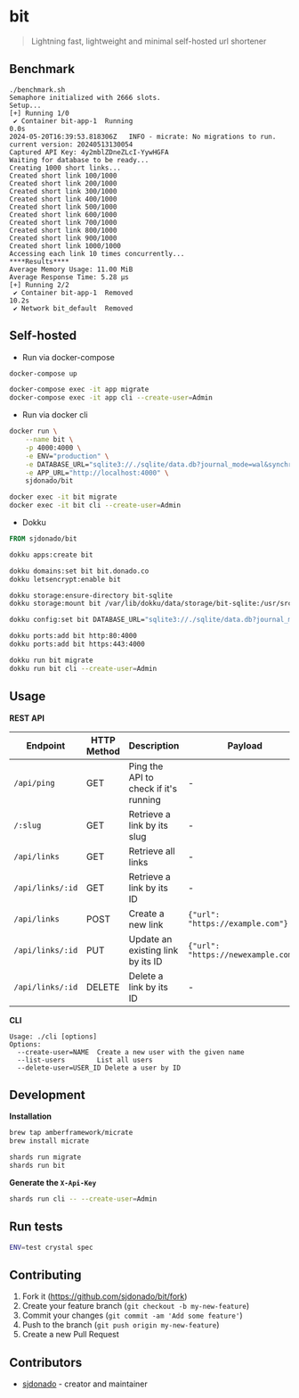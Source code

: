 # bit

> Lightning fast, lightweight and minimal self-hosted url shortener

## Benchmark

```shell
./benchmark.sh
Semaphore initialized with 2666 slots.
Setup...
[+] Running 1/0
 ✔ Container bit-app-1  Running                                                                                                                                                                                   0.0s
2024-05-20T16:39:53.818306Z   INFO - micrate: No migrations to run. current version: 20240513130054
Captured API Key: 4y2mblZDneZLcI-YywHGFA
Waiting for database to be ready...
Creating 1000 short links...
Created short link 100/1000
Created short link 200/1000
Created short link 300/1000
Created short link 400/1000
Created short link 500/1000
Created short link 600/1000
Created short link 700/1000
Created short link 800/1000
Created short link 900/1000
Created short link 1000/1000
Accessing each link 10 times concurrently...
****Results****
Average Memory Usage: 11.00 MiB
Average Response Time: 5.28 µs
[+] Running 2/2
 ✔ Container bit-app-1  Removed                                                                                                                                                                                  10.2s
 ✔ Network bit_default  Removed
```

## Self-hosted

- Run via docker-compose

```bash
docker-compose up

docker-compose exec -it app migrate
docker-compose exec -it app cli --create-user=Admin
```

- Run via docker cli

```bash
docker run \
    --name bit \
    -p 4000:4000 \
    -e ENV="production" \
    -e DATABASE_URL="sqlite3://./sqlite/data.db?journal_mode=wal&synchronous=normal&foreign_keys=true" \
    -e APP_URL="http://localhost:4000" \
    sjdonado/bit

docker exec -it bit migrate
docker exec -it bit cli --create-user=Admin
```

- Dokku

```dockerfile
FROM sjdonado/bit
```

```bash
dokku apps:create bit

dokku domains:set bit bit.donado.co
dokku letsencrypt:enable bit

dokku storage:ensure-directory bit-sqlite
dokku storage:mount bit /var/lib/dokku/data/storage/bit-sqlite:/usr/src/app/sqlite/

dokku config:set bit DATABASE_URL="sqlite3://./sqlite/data.db?journal_mode=wal&synchronous=normal&foreign_keys=true" APP_URL=https://bit.donado.co

dokku ports:add bit http:80:4000
dokku ports:add bit https:443:4000

dokku run bit migrate
dokku run bit cli --create-user=Admin
```

## Usage

**REST API**

| Endpoint         | HTTP Method | Description                           | Payload                             |
| ---------------- | ----------- | ------------------------------------- | ----------------------------------- |
| `/api/ping`      | GET         | Ping the API to check if it's running | -                                   |
| `/:slug`         | GET         | Retrieve a link by its slug           | -                                   |
| `/api/links`     | GET         | Retrieve all links                    | -                                   |
| `/api/links/:id` | GET         | Retrieve a link by its ID             | -                                   |
| `/api/links`     | POST        | Create a new link                     | `{"url": "https://example.com"}`    |
| `/api/links/:id` | PUT         | Update an existing link by its ID     | `{"url": "https://newexample.com"}` |
| `/api/links/:id` | DELETE      | Delete a link by its ID               | -                                   |

**CLI**

```
Usage: ./cli [options]
Options:
  --create-user=NAME  Create a new user with the given name
  --list-users        List all users
  --delete-user=USER_ID Delete a user by ID
```

## Development

**Installation**

```bash
brew tap amberframework/micrate
brew install micrate
```

```bash
shards run migrate
shards run bit
```

**Generate the `X-Api-Key`**

```bash
shards run cli -- --create-user=Admin
```

## Run tests

```bash
ENV=test crystal spec
```

## Contributing

1. Fork it (<https://github.com/sjdonado/bit/fork>)
2. Create your feature branch (`git checkout -b my-new-feature`)
3. Commit your changes (`git commit -am 'Add some feature'`)
4. Push to the branch (`git push origin my-new-feature`)
5. Create a new Pull Request

## Contributors

- [sjdonado](https://github.com/sjdonado) - creator and maintainer
